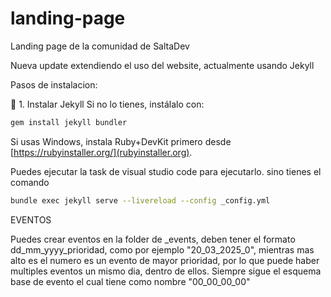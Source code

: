 # landing-page

Landing page de la comunidad de SaltaDev

Nueva update extendiendo el uso del website, actualmente usando Jekyll

Pasos de instalacion:

🔧 1. Instalar Jekyll
Si no lo tienes, instálalo con:

```sh
gem install jekyll bundler
```

Si usas Windows, instala Ruby+DevKit primero desde [https://rubyinstaller.org/](rubyinstaller.org).

Puedes ejecutar la task de visual studio code para ejecutarlo. sino tienes el comando

```sh
bundle exec jekyll serve --livereload --config _config.yml
```

EVENTOS

Puedes crear eventos en la folder de \_events, deben tener el formato dd_mm_yyyy_prioridad, como por ejemplo "20_03_2025_0", mientras mas alto es el numero es un evento de mayor prioridad, por lo que puede haber multiples eventos un mismo dia, dentro de ellos. Siempre sigue el esquema base de evento el cual tiene como nombre "00_00_00_00"
